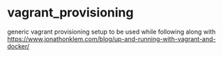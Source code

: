 vagrant_provisioning
====================

generic vagrant provisioning setup to be used while following along with https://www.jonathonklem.com/blog/up-and-running-with-vagrant-and-docker/
